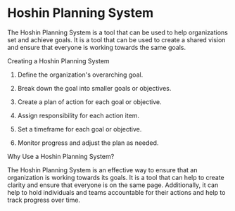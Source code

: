 # Hoshin Planning System



The Hoshin Planning System is a tool that can be used to help organizations set and achieve goals. It is a tool that can be used to create a shared vision and ensure that everyone is working towards the same goals. 

Creating a Hoshin Planning System 

1. Define the organization's overarching goal.

2. Break down the goal into smaller goals or objectives.

3. Create a plan of action for each goal or objective.

4. Assign responsibility for each action item.

5. Set a timeframe for each goal or objective.

6. Monitor progress and adjust the plan as needed.

Why Use a Hoshin Planning System? 

The Hoshin Planning System is an effective way to ensure that an organization is working towards its goals. It is a tool that can help to create clarity and ensure that everyone is on the same page. Additionally, it can help to hold individuals and teams accountable for their actions and help to track progress over time.